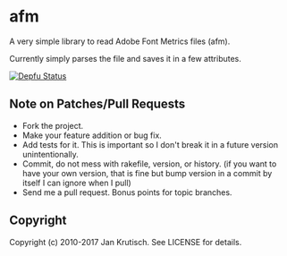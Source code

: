 # afm

A very simple library to read Adobe Font Metrics files (afm).

Currently simply parses the file and saves it in a few attributes.

[![Depfu Status](https://depfu.com/badge/halfbyte/afm)](https://depfu.com)

## Note on Patches/Pull Requests

* Fork the project.
* Make your feature addition or bug fix.
* Add tests for it. This is important so I don't break it in a
  future version unintentionally.
* Commit, do not mess with rakefile, version, or history.
  (if you want to have your own version, that is fine but bump version in a commit by itself I can ignore when I pull)
* Send me a pull request. Bonus points for topic branches.

## Copyright

Copyright (c) 2010-2017 Jan Krutisch. See LICENSE for details.
